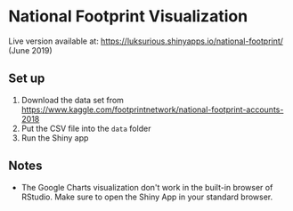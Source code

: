 # National Footprint Visualization

Live version available at: https://luksurious.shinyapps.io/national-footprint/ (June 2019)

## Set up
1. Download the data set from https://www.kaggle.com/footprintnetwork/national-footprint-accounts-2018
2. Put the CSV file into the `data` folder
3. Run the Shiny app

## Notes
- The Google Charts visualization don't work in the built-in browser of RStudio. Make sure to open the Shiny App in your standard browser.